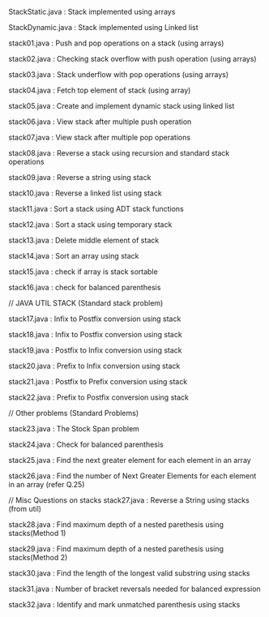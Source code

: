 StackStatic.java : Stack implemented using arrays

StackDynamic.java : Stack implemented using Linked list

stack01.java : Push and pop operations on a stack (using arrays)

stack02.java : Checking stack overflow with push operation (using arrays)

stack03.java : Stack underflow with pop operations (using arrays)

stack04.java : Fetch top element of stack (using array)

stack05.java : Create and implement dynamic stack using linked list

stack06.java : View stack after multiple push operation

stack07.java : View stack after multiple pop operations

stack08.java : Reverse a stack using recursion and standard stack operations

stack09.java : Reverse a string using stack

stack10.java : Reverse a linked list using stack

stack11.java : Sort a stack using ADT stack functions

stack12.java : Sort a stack using temporary stack

stack13.java : Delete middle element of stack 

stack14.java : Sort an array using stack

stack15.java : check if array is stack sortable

stack16.java : check for balanced parenthesis

// JAVA UTIL STACK (Standard stack problem)

stack17.java : Infix to Postfix conversion using stack

stack18.java : Infix to Postfix conversion using stack

stack19.java : Postfix to Infix conversion using stack

stack20.java : Prefix to Infix conversion using stack

stack21.java : Postfix to Prefix conversion using stack

stack22.java : Prefix to Postfix conversion using stack

// Other problems (Standard Problems)

stack23.java : The Stock Span problem

stack24.java : Check for balanced parenthesis 

stack25.java : Find the next greater element for each element in an array

stack26.java : Find the number of Next Greater Elements for each element in an array
(refer Q.25)

// Misc Questions on stacks
stack27.java : Reverse a String using stacks (from util)

stack28.java : Find maximum depth of a nested parethesis using stacks(Method 1)

stack29.java : Find maximum depth of a nested parethesis using stacks(Method 2)

stack30.java : Find the length of the longest valid substring using stacks

stack31.java : Number of bracket reversals needed for balanced expression

stack32.java : Identify and mark unmatched parenthesis using stacks